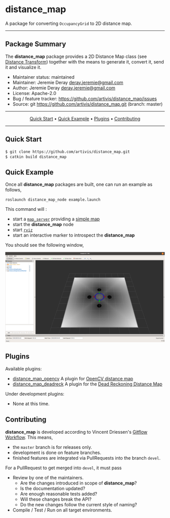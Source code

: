 # distance_map

A package for converting `OccupancyGrid` to 2D distance map.

---

## Package Summary
The **distance_map** package provides a 2D Distance Map class
(see [Distance Transform](https://en.wikipedia.org/wiki/Distance_transform))
together with the means to generate it, convert it, send it and visualize it.

-   Maintainer status: maintained
-   Maintainer: Jeremie Deray <deray.jeremie@gmail.com>
-   Author: Jeremie Deray <deray.jeremie@gmail.com>
-   License: Apache-2.0
-   Bug / feature tracker: <https://github.com/artivis/distance_map/issues>
-   Source: git <https://github.com/artivis/distance_map.git> (branch: master)

<!-- [![Build Status](https://travis-ci.org/artivis/distance_map.svg?branch=master)](https://travis-ci.org/artivis/distance_map) -->
---
<!-- ## Build Summary
| Indigo            | Jade              | Kinetic            | Lunar              |
|-------------------|-------------------|--------------------|--------------------|
| [![Indigo][1]][5] | [![Jade][2]][5]   | [![kinetic][3]][5] | [![lunar][4]][5]   |

[1]: https://travis-matrix-badges.herokuapp.com/repos/artivis/distance_map/branches/master/1
[2]: https://travis-matrix-badges.herokuapp.com/repos/artivis/distance_map/branches/master/4
[3]: https://travis-matrix-badges.herokuapp.com/repos/artivis/distance_map/branches/master/7
[4]: https://travis-matrix-badges.herokuapp.com/repos/artivis/distance_map/branches/master/10
[5]: https://travis-ci.org/artivis/distance_map

--- -->

<p align="center">
  <a href="#quick-start">Quick Start</a> •
  <a href="#quick-example">Quick Example</a> •
  <a href="#plugins">Plugins</a> •
  <a href="#contributing">Contributing</a>
</p>

---

## Quick Start

<!--
### Installation

#### Binaries
```terminal
$ apt-get install manif
```
-->
<!--#### From source-->

```terminal
$ git clone https://github.com/artivis/distance_map.git
$ catkin build distance_map
```

## Quick Example
Once all **distance_map** packages are built, one can run an example as follows,

```terminal
roslaunch distance_map_node example.launch
```

This command will :
-   start a [`map_server`](http://wiki.ros.org/map_server) providing a [simple map](distance_map_node/example/map/example.png)
-   start the **distance_map** node
-   start [`rviz`](http://wiki.ros.org/rviz)
-   start an interactive marker to introspect the **distance_map**

You should see the following window,

![alt text](distance_map_node/example/screen/example.png "ditance_map example")

## Plugins
Available plugins:

-   [distance_map_opencv](https://github.com/artivis/distance_map/tree/master/distance_map_opencv) A plugin for [OpenCV distance map](https://docs.opencv.org/3.3.0/d7/d1b/group__imgproc__misc.html#ga8a0b7fdfcb7a13dde018988ba3a43042)
-   [distance_map_deadreck](https://github.com/artivis/distance_map/tree/master/distance_map_deadreck) A plugin for the [Dead Reckoning Distance Map](http://perso.ensta-paristech.fr/~manzaner/Download/IAD/Grevera_04.pdf)

Under development plugins:

-   None at this time.

<!-- ## Notes
-   This package is still under heavy developement thus the API is **not** completely stable yet.
-   For ROS distro pre-Kinetic, to properly visualize the `nav_msgs/Odometry` message published by the node with `Rviz` (that is, with its covariance), it is recommended to use the [rviz_plugin_covariance](https://github.com/laas/rviz_plugin_covariance) (E.g. [wiki Screenshot](https://github.com/artivis/distance_map/wiki/Screenshot)). -->

## Contributing

**distance_map** is developed according to Vincent Driessen's
[Gitflow Workflow](http://nvie.com/posts/a-successful-git-branching-model/).
This means,
-   the `master` branch is for releases only.
-   development is done on feature branches.
-   finished features are integrated via PullRequests into the branch `devel`.

For a PullRequest to get merged into `devel`, it must pass
-   Review by one of the maintainers.
    +   Are the changes introduced in scope of **distance_map**?
    +   Is the documentation updated?
    +   Are enough reasonable tests added?
    +   Will these changes break the API?
    +   Do the new changes follow the current style of naming?
-   Compile / Test / Run on all target environments.
